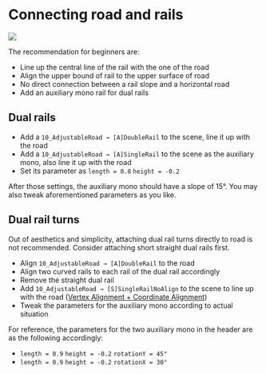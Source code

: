# Connecting road and rails

![](/images/joints-example.jpg)

The recommendation for beginners are:

- Line up the central line of the rail with the one of the road
- Align the upper bound of rail to the upper surface of road
- No direct connection between a rail slope and a horizontal road
- Add an auxiliary mono rail for dual rails

## Dual rails

- Add a `10_AdjustableRoad → [A]DoubleRail` to the scene, line it up with the road
- Add a `10_AdjustableRoad → [A]SingleRail` to the scene as the auxiliary mono, also line it up with the road
- Set its parameter as `length = 0.8` `height = -0.2`

After those settings, the auxiliary mono should have a slope of 15°. You may also tweak aforementioned parameters as you like.

## Dual rail turns

Out of aesthetics and simplicity, attaching dual rail turns directly to road is not recommended. Consider attaching short straight dual rails first.

- Align `10_AdjustableRoad → [A]DoubleRail` to the road
- Align two curved rails to each rail of the dual rail accordingly
- Remove the straight dual rail
- Add `10_AdjustableRoad → [S]SingleRailNoAlign` to the scene to line up with the road ([Vertex Alignment + Coordinate Alignment](/start/alignment.md#顶点对齐-坐标对齐))
- Tweak the parameters for the auxiliary mono according to actual situation

For reference, the parameters for the two auxiliary mono in the header are as the following accordingly:

- `length = 0.9` `height = -0.2` `rotationY = 45°`
- `length = 0.9` `height = -0.2` `rotationX = 30°`
